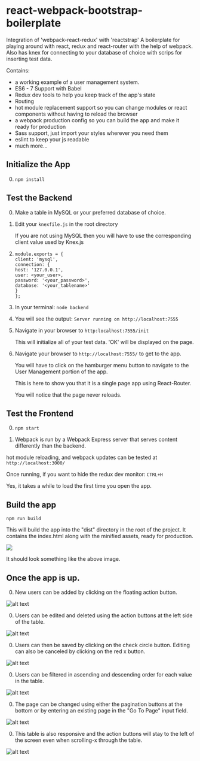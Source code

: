 
# react-webpack-bootstrap-boilerplate
Integration of 'webpack-react-redux' with 'reactstrap'
A boilerplate for playing around with react, redux and react-router with the help of webpack.
Also has knex for connecting to your database of choice with scrips for inserting test data.

Contains: 

* a working example of a user management system.
* ES6 - 7 Support with Babel
* Redux dev tools to help you keep track of the app's state
* Routing
* hot module replacement support so you can change modules or react components without having to reload the browser
* a webpack production config so you can build the app and make it ready for production
* Sass support, just import your styles wherever you need them
* eslint to keep your js readable
* much more...


## Initialize the App

0. ```npm install```

## Test the Backend

0. Make a table in MySQL or your preferred database of choice.

0. Edit your `knexfile.js` in the root directory

    If you are not using MySQL then you will have to use the corresponding client value used by Knex.js

0. `module.exports = {`  
    `client: 'mysql',`  
    `connection: {`  
        `host: '127.0.0.1',`  
        `user: <your_user>,`  
        `password: '<your_password>',`  
        `database: '<your_tablename>'`  
    `}`  
`};`  

0. In your terminal:
    ```node backend```

0. You will see the output:
    ```Server running on http://localhost:7555```

0. Navigate in your browser to `http:localhost:7555/init`

    This will initialize all of your test data. 'OK' will be displayed on the page.

0. Navigate your browser to `http://localhost:7555/` to get to the app.

    You will have to click on the hamburger menu button to navigate to the User Management portion of the app.

    This is here to show you that it is a single page app using React-Router.

    You will notice that the page never reloads.


## Test the Frontend

0. ```npm start```

0. Webpack is run by a Webpack Express server that serves content differently than the backend.

hot module reloading, and webpack updates can be tested at `http://localhost:3000/`

Once running, if you want to hide the redux dev monitor: ```CTRL+H```

Yes, it takes a while to load the first time you open the app.

## Build the app
```npm run build```

This will build the app into the "dist" directory in the root of the project. It contains the index.html along with the minified assets, ready for production.

![](http://i.imgur.com/uUg2A3S.png)

It should look something like the above image.


## Once the app is up.

0. New users can be added by clicking on the floating action button.

![alt text](https://github.com/syntacticsolutions/react-webpack-bootstrap-boilerplate/blob/master/example_images/addusers.png)

0. Users can be edited and deleted using the action buttons at the left side of the table.

![alt text](https://github.com/syntacticsolutions/react-webpack-bootstrap-boilerplate/blob/master/example_images/editUsers.png)

0. Users can then be saved by clicking on the check circle button. Editing can also be canceled by clicking on the red x button.

![alt text](https://github.com/syntacticsolutions/react-webpack-bootstrap-boilerplate/blob/master/example_images/editUserFields.png)

0. Users can be filtered in ascending and descending order for each value in the table.

![alt text](https://github.com/syntacticsolutions/react-webpack-bootstrap-boilerplate/blob/master/example_images/filterUsers.png)

0. The page can be changed using either the pagination buttons at the bottom or by entering an existing page in the "Go To Page" input field.

![alt text](https://github.com/syntacticsolutions/react-webpack-bootstrap-boilerplate/blob/master/example_images/changePage.png)

0. This table is also responsive and the action buttons will stay to the left of the screen even when scrolling-x through the table.

![alt text](https://github.com/syntacticsolutions/react-webpack-bootstrap-boilerplate/blob/master/example_images/responsive.png)





